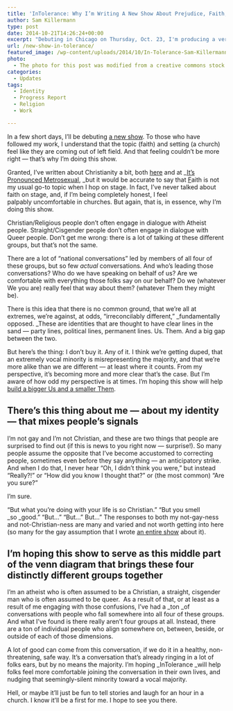 ```yaml
---
title: 'InTolerance: Why I’m Writing A New Show About Prejudice, Faith, and Identity'
author: Sam Killermann
type: post
date: 2014-10-21T14:26:24+00:00
excerpt: "Debuting in Chicago on Thursday, Oct. 23, I'm producing a very-new new show that's open to the public."
url: /new-show-in-tolerance/
featured_image: /wp-content/uploads/2014/10/In-Tolerance-Sam-Killermann-Show.png
photo:
  - The photo for this post was modified from a creative commons stock image.
categories:
  - Updates
tags:
  - Identity
  - Progress Report
  - Religion
  - Work

---
```

In a few short days, I&#8217;ll be debuting <a href="http://tolerance.in" target="_blank">a new show</a>. To those who have followed my work, I understand that the topic (faith) and setting (a church) feel like they are coming out of left field. And that feeling couldn&#8217;t be more right &#8212; that&#8217;s why I&#8217;m doing this show.

Granted, I&#8217;ve written about Christianity a bit, both <a href="//i-dont-believe-in-god/" target="_blank">here</a> and at _<a href="http://itspronouncedmetrosexual.com/tag/christianity/" target="_blank">It&#8217;s Pronounced Metrosexual</a>, _but it would be accurate to say that <span style="text-decoration: underline;">F</span>aith is not my usual go-to topic when I hop on stage. In fact, I&#8217;ve never talked about faith on stage, and, if I&#8217;m being completely honest, I feel palpably uncomfortable in churches. But again, that is, in essence, why I&#8217;m doing this show.

Christian/Religious people don&#8217;t often engage in dialogue with Atheist people. Straight/Cisgender people don&#8217;t often engage in dialogue with Queer people. Don&#8217;t get me wrong: there is a lot of talking _at_ these different groups, but that&#8217;s not the same.

There are a lot of &#8220;national conversations&#8221; led by members of all four of these groups, but so few _actual_ conversations. And who&#8217;s leading those conversations? Who do we have speaking on behalf of us? Are we comfortable with everything those folks say on our behalf? Do we (whatever We you are) really feel that way about them? (whatever Them they might be).

There is this idea that there is no common ground, that we&#8217;re all at extremes, we&#8217;re against, at odds, &#8220;irreconcilably different,&#8221; _fundamentally opposed. _These are identities that are thought to have clear lines in the sand &#8212; party lines, political lines, permanent lines. Us. Them. And a big gap between the two.

But here&#8217;s the thing: I don&#8217;t buy it. Any of it. I think we&#8217;re getting duped, that an extremely vocal minority is misrepresenting the majority, and that we&#8217;re more alike than we are different &#8212; at least where it counts. From my perspective, it&#8217;s becoming more and more clear that&#8217;s the case. But I&#8217;m aware of how odd my perspective is at times. I&#8217;m hoping this show will help <a title="Making a Bigger “Us” and a Smaller “Them”" href="//us-vs-them/" target="_blank">build a bigger Us and a smaller Them</a>.

## There&#8217;s this thing about me &#8212; about my identity &#8212; that mixes people&#8217;s signals

I&#8217;m not gay and I&#8217;m not Christian, and these are two things that people are surprised to find out (if this is news to you right now &#8212; surprise!). So many people assume the opposite that I&#8217;ve become accustomed to correcting people, sometimes even before they say anything &#8212; an anticipatory strike. And when I do that, I never hear &#8220;Oh, I didn&#8217;t think you were,&#8221; but instead &#8220;Really?!&#8221; or &#8220;How did you know I thought that?&#8221; or (the most common) &#8220;Are you sure?&#8221;

I&#8217;m sure.

&#8220;But what you&#8217;re doing with your life is _so_ Christian.&#8221; &#8220;But you smell _so _good.&#8221; &#8220;But&#8230;&#8221; &#8220;But&#8230;&#8221; But&#8230;&#8221; The responses to both my not-gay-ness and not-Christian-ness are many and varied and not worth getting into here (so many for the gay assumption that I wrote <a href="http://metrosam.com" target="_blank">an entire show</a> about it).

## I&#8217;m hoping this show to serve as this middle part of the venn diagram that brings these four distinctly different groups together

I&#8217;m an atheist who is often assumed to be a Christian, a straight, cisgender man who is often assumed to be queer.  As a result of that, or at least as a result of me engaging with those confusions, I&#8217;ve had a _ton _of conversations with people who fall somewhere into all four of these groups. And what I&#8217;ve found is there really aren&#8217;t four groups at all. Instead, there are a ton of individual people who align somewhere on, between, beside, or outside of each of those dimensions.

A lot of good can come from this conversation, if we do it in a healthy, non-threatening, safe way. It&#8217;s a conversation that&#8217;s already ringing in a lot of folks ears, but by no means the majority. I&#8217;m hoping _InTolerance _will help folks feel more comfortable joining the conversation in their own lives, and nudging that seemingly-silent minority toward a vocal majority.

Hell, or maybe it&#8217;ll just be fun to tell stories and laugh for an hour in a church. I know it&#8217;ll be a first for me. I hope to see you there.